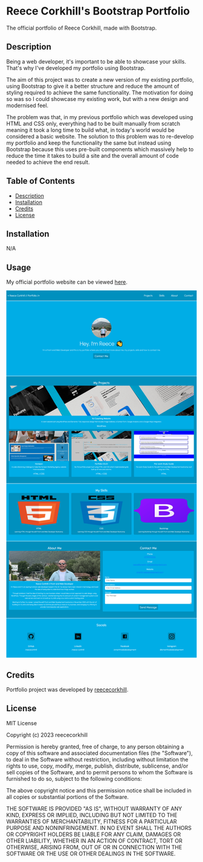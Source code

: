 # Reece Corkhill's Bootstrap Portfolio
The official portfolio of Reece Corkhill, made with Bootstrap.

## Description

Being a web developer, it's important to be able to showcase your skills. That's why I've developed my portfolio using Bootstrap.

The aim of this project was to create a new version of my existing portfolio, using Bootstrap to give it a better structure and reduce the amount of styling required to achieve the same functionality. The motivation for doing so was so I could showcase my existing work, but with a new design and modernised feel.

The problem was that, in my previous portfolio which was developed using HTML and CSS only, everything had to be built manually from scratch meaning it took a long time to build what, in today's world would be considered a basic website. The solution to this problem was to re-develop my portfolio and keep the functionality the same but instead using Bootstrap because this uses pre-built components which massively help to reduce the time it takes to build a site and the overall amount of code needed to achieve the end result.

## Table of Contents

- [Description](#description)
- [Installation](#installation)
- [Credits](#credits)
- [License](#license)

## Installation

N/A

## Usage

My official portfolio website can be viewed <a href="https://reececorkhill.github.io/Bootstrap-Portfolio/"> here</a>.

![Screenshot of Reece Corkhill's Bootstrap Portfolio website.](images/Reece-Corkhill-Bootstrap-Portfolio.png)

## Credits

Portfolio project was developed by <a href="https://github.com/reececorkhill">reececorkhill</a>.

## License

MIT License

Copyright (c) 2023 reececorkhill

Permission is hereby granted, free of charge, to any person obtaining a copy
of this software and associated documentation files (the "Software"), to deal
in the Software without restriction, including without limitation the rights
to use, copy, modify, merge, publish, distribute, sublicense, and/or sell
copies of the Software, and to permit persons to whom the Software is
furnished to do so, subject to the following conditions:

The above copyright notice and this permission notice shall be included in all
copies or substantial portions of the Software.

THE SOFTWARE IS PROVIDED "AS IS", WITHOUT WARRANTY OF ANY KIND, EXPRESS OR
IMPLIED, INCLUDING BUT NOT LIMITED TO THE WARRANTIES OF MERCHANTABILITY,
FITNESS FOR A PARTICULAR PURPOSE AND NONINFRINGEMENT. IN NO EVENT SHALL THE
AUTHORS OR COPYRIGHT HOLDERS BE LIABLE FOR ANY CLAIM, DAMAGES OR OTHER
LIABILITY, WHETHER IN AN ACTION OF CONTRACT, TORT OR OTHERWISE, ARISING FROM,
OUT OF OR IN CONNECTION WITH THE SOFTWARE OR THE USE OR OTHER DEALINGS IN THE
SOFTWARE.
